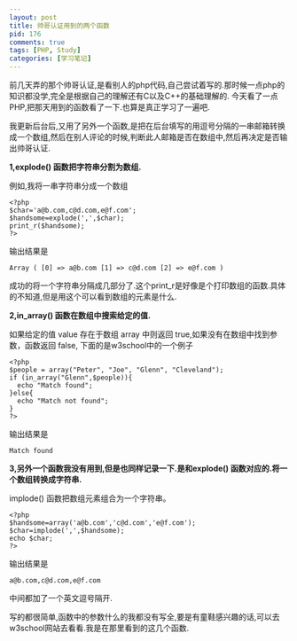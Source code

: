```yaml
--- 
layout: post
title: 帅哥认证用到的两个函数
pid: 176
comments: true
tags: [PHP, Study]
categories: [学习笔记]
---
```

前几天弄的那个帅哥认证,是看别人的php代码,自己尝试着写的.那时候一点php的知识都没学,完全是根据自己的理解还有C以及C++的基础理解的.
今天看了一点PHP,把那天用到的函数看了一下.也算是真正学习了一遍吧.

我更新后台后,又用了另外一个函数,是把在后台填写的用逗号分隔的一串邮箱转换成一个数组,然后在别人评论的时候,判断此人邮箱是否在数组中,然后再决定是否输出帅哥认证.

**1,explode() 函数把字符串分割为数组.**

例如,我将一串字符串分成一个数组

    <?php
    $char='a@b.com,c@d.com,e@f.com';
    $handsome=explode(',',$char);
    print_r($handsome);
    ?>
    
输出结果是

    Array ( [0] => a@b.com [1] => c@d.com [2] => e@f.com )
    
成功的将一个字符串分隔成几部分了.这个print_r是好像是个打印数组的函数.具体的不知道,但是用这个可以看到数组的元素是什么.

**2,in_array() 函数在数组中搜索给定的值.**

如果给定的值 value 存在于数组 array 中则返回 true,如果没有在数组中找到参数，函数返回 false,
下面的是w3school中的一个例子

    <?php
    $people = array("Peter", "Joe", "Glenn", "Cleveland");
    if (in_array("Glenn",$people)){
      echo "Match found";
    }else{
      echo "Match not found";
    }
    ?>
    
输出结果是

    Match found

**3,另外一个函数我没有用到,但是也同样记录一下.是和explode() 函数对应的.将一个数组转换成字符串.**

implode() 函数把数组元素组合为一个字符串。

    <?php
    $handsome=array('a@b.com','c@d.com','e@f.com');
    $char=implode(',',$handsome);
    echo $char;
    ?>
    
输出结果是

    a@b.com,c@d.com,e@f.com
    
中间都加了一个英文逗号隔开.

写的都很简单,函数中的参数什么的我都没有写全,要是有童鞋感兴趣的话,可以去w3school网站去看看.我是在那里看到的这几个函数.
